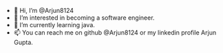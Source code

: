 - 👋 Hi, I’m @Arjun8124
- 👀 I’m interested in becoming a software engineer.
- 🌱 I’m currently learning java.
- 📫 You can reach me on github @Arjun8124 or my linkedin profile Arjun Gupta.

<!---
Arjun8124/Arjun8124 is a ✨ special ✨ repository because its `README.md` (this file) appears on your GitHub profile.
You can click the Preview link to take a look at your changes.
--->
